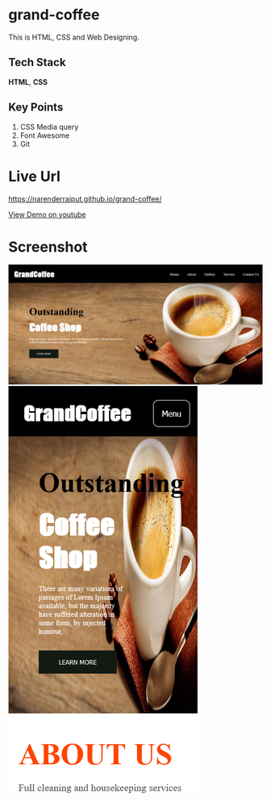 # grand-coffee
This is HTML, CSS and Web Designing. 

## Tech Stack

**HTML**, **CSS**

## Key Points
1. CSS Media query
2. Font Awesome
3. Git


# Live Url
https://narenderrajput.github.io/grand-coffee/

[View Demo on youtube](https://youtu.be/0upIxqAJieU)


# Screenshot

![Screenshot](./Grand%20Coffee.png)
![Screenshot](./Grand%20Coffee%20Responsive.png)
